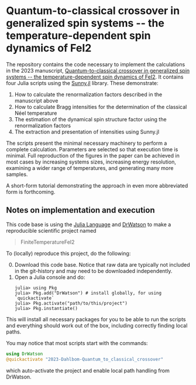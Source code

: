 # Quantum-to-classical crossover in generalized spin systems -- the temperature-dependent spin dynamics of FeI2

The repository contains the code necessary to implement the calculations in the 2023 manuscript, [Quantum-to-classical crossover in generalized spin systems -- the temperature-dependent spin dynamics of FeI2](https://arxiv.org/abs/2310.19905). It contains four Julia scripts using the [Sunny.jl](https://github.com/SunnySuite/Sunny.jl) library. These demonstrate:

1) How to calculate the renormalization factors described in the manuscript above
2) How to calculate Bragg intensities for the determination of the classical Néel temperature
3) The estimation of the dynamical spin structure factor using the renormalization factors
4) The extraction and presentation of intensities using Sunny.jl

The scripts present the minimal necessary machinery to perform a complete calculation. Parameters are selected so that execution time is minimal. Full reproduction of the figures in the paper can be achieved in most cases by increasing systems sizes, increasing energy resolution, examining a wider range of temperatures, and generating many more samples.

A short-form tutorial demonstrating the approach in even more abbreviated form is forthcoming.

## Notes on implementation and execution

This code base is using the [Julia Language](https://julialang.org/) and
[DrWatson](https://juliadynamics.github.io/DrWatson.jl/stable/)
to make a reproducible scientific project named
> FiniteTemperatureFeI2

To (locally) reproduce this project, do the following:

0. Download this code base. Notice that raw data are typically not included in the
   git-history and may need to be downloaded independently.
1. Open a Julia console and do:
   ```
   julia> using Pkg
   julia> Pkg.add("DrWatson") # install globally, for using `quickactivate`
   julia> Pkg.activate("path/to/this/project")
   julia> Pkg.instantiate()
   ```

This will install all necessary packages for you to be able to run the scripts and
everything should work out of the box, including correctly finding local paths.

You may notice that most scripts start with the commands:
```julia
using DrWatson
@quickactivate "2023-Dahlbom-Quantum_to_classical_crossover"
```
which auto-activate the project and enable local path handling from DrWatson.
